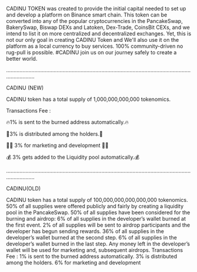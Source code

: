CADINU TOKEN was created to provide the initial capital needed to set up and develop a platform on  Binance smart chain. This token can be converted into any of the popular cryptocurrencies in the PancakeSwap, BakerySwap, Biswap DEXs and Latoken, Dex-Trade, CoinsBit CEXs, and we intend to list it on more centralized and decentralized exchanges. Yet, this is not our only goal in creating CADINU Token and We'll also use it on the platform as a local currency to buy services.
100% community-driven no rug-pull is possible. #CADINU join us on our journey safely to create a better world.


...............................................................................................................................................

CADINU (NEW)


CADINU token has a total supply of 1,000,000,000,000 tokenomics.

Transactions Fee :

🔥1%  is sent to the burned address automatically.🔥

🎁3%  is distributed among the holders.🎁

👩‍💻 3% for marketing and development 👩‍💻

💰 3% gets added to the Liquidity pool automatically.💰




...............................................................................................................................................






CADINU(OLD)

CADINU token has a total supply of 100,000,000,000,000,000 tokenomics.
  50% of all supplies were offered publicly and fairly by creating a liquidity pool in the PancakeSwap.
  50% of all supplies have been considered for the burning and airdrop:
  6% of all supplies in the developer’s wallet burned at the first event.
  2% of all supplies will be sent to airdrop participants and the developer has begun sending rewards.
  36% of all supplies in the developer’s wallet burned at the second step.
  6% of all supplies in the developer’s wallet burned in the last step.
  Any money left in the developer’s wallet will be used for marketing and, subsequent airdrops.
Transactions Fee :
1% is sent to the burned address automatically.
3% is distributed among the holders.
6% for marketing and development 
